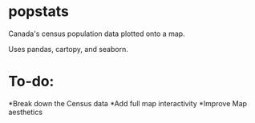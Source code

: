 # popstats
Canada's census population data plotted onto a map.

Uses pandas, cartopy, and seaborn.
# To-do:
*Break down the Census data
*Add full map interactivity
*Improve Map aesthetics
